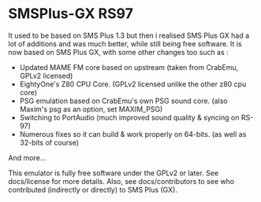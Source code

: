 SMSPlus-GX RS97
==================

It used to be based on SMS Plus 1.3 but then i realised SMS Plus GX had a lot of additions and was much better, while still being free software.
It is now based on SMS Plus GX, with some other changes too such as :
- Updated MAME FM core based on upstream (taken from CrabEmu, GPLv2 licensed)
- EightyOne's Z80 CPU Core. (GPLv2 licensed unlike the other z80 cpu core)
- PSG emulation based on CrabEmu's own PSG sound core. (also Maxim's psg as an option, set MAXIM_PSG)
- Switching to PortAudio (much improved sound quality & syncing on RS-97)
- Numerous fixes so it can build & work properly on 64-bits. (as well as 32-bits of course)

And more...

This emulator is fully free software under the GPLv2 or later. See docs/license for more details.
Also, see docs/contributors to see who contributed (indirectly or directly) to SMS Plus (GX).
